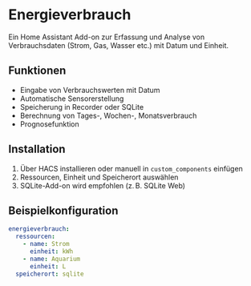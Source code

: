 # Energieverbrauch

Ein Home Assistant Add-on zur Erfassung und Analyse von Verbrauchsdaten (Strom, Gas, Wasser etc.) mit Datum und Einheit.

## Funktionen
- Eingabe von Verbrauchswerten mit Datum
- Automatische Sensorerstellung
- Speicherung in Recorder oder SQLite
- Berechnung von Tages-, Wochen-, Monatsverbrauch
- Prognosefunktion

## Installation
1. Über HACS installieren oder manuell in `custom_components` einfügen
2. Ressourcen, Einheit und Speicherort auswählen
3. SQLite-Add-on wird empfohlen (z. B. SQLite Web)

## Beispielkonfiguration
```yaml
energieverbrauch:
  ressourcen:
    - name: Strom
      einheit: kWh
    - name: Aquarium
      einheit: L
  speicherort: sqlite
